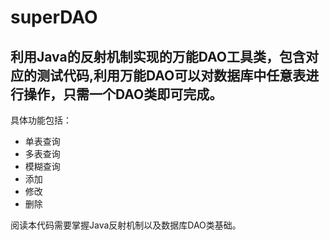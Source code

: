 # superDAO
## 利用Java的反射机制实现的万能DAO工具类，包含对应的测试代码,利用万能DAO可以对数据库中任意表进行操作，只需一个DAO类即可完成。

具体功能包括：
- 单表查询
- 多表查询
- 模糊查询
- 添加
- 修改
- 删除


阅读本代码需要掌握Java反射机制以及数据库DAO类基础。
